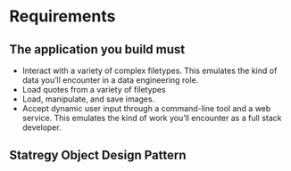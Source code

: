 # Requirements

## The application you build must

- Interact with a variety of complex filetypes. This emulates the kind of data you’ll encounter in a data engineering role.
- Load quotes from a variety of filetypes
- Load, manipulate, and save images.
- Accept dynamic user input through a command-line tool and a web service. This emulates the kind of work you’ll encounter as a full stack developer.

## Statregy Object Design Pattern
